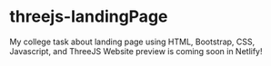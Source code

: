# threejs-landingPage
My college task about landing page using HTML, Bootstrap, CSS, Javascript, and ThreeJS
Website preview is coming soon in Netlify!
